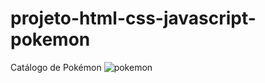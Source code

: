 # projeto-html-css-javascript-pokemon
Catálogo de Pokémon
<img src="_PROGRAMAS\PROGRAMAÇÃO\PROJETOS\imagem dos projetos/pokemon.png" alt="pokemon"/>
